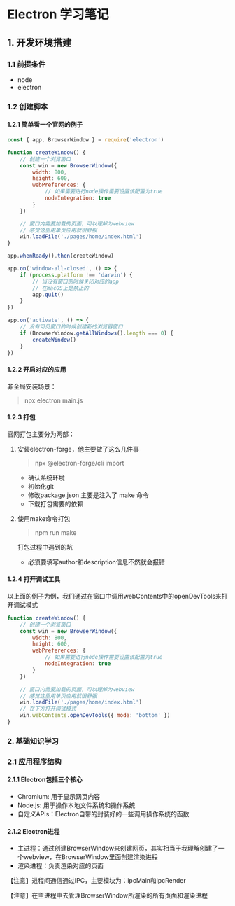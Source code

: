 # Electron 学习笔记

## 1. 开发环境搭建

### 1.1 前提条件

+ node
+ electron

### 1.2 创建脚本

#### 1.2.1 简单看一个官网的例子

```javascript
const { app, BrowserWindow } = require('electron')

function createWindow() {
    // 创建一个浏览窗口
    const win = new BrowserWindow({
        width: 800,
        height: 600,
        webPreferences: {
            // 如果需要进行node操作需要设置该配置为true
            nodeIntegration: true
        }
    })

    // 窗口内需要加载的页面，可以理解为webview
    // 感觉这里用单页应用就很舒服
    win.loadFile('./pages/home/index.html')
}

app.whenReady().then(createWindow)

app.on('window-all-closed', () => {
    if (process.platform !== 'darwin') {
        // 当没有窗口的时候关闭对应的app
        // 在macOS上是禁止的
        app.quit()
    }
})

app.on('activate', () => {
    // 没有可见窗口的时候创建新的浏览器窗口
    if (BrowserWindow.getAllWindows().length === 0) {
        createWindow()
    }
})
```

#### 1.2.2 开启对应的应用

非全局安装场景：

> npx electron main.js

#### 1.2.3 打包

官网打包主要分为两部：

1. 安装electron-forge，他主要做了这么几件事

   > npx @electron-forge/cli import

   + 确认系统环境
   + 初始化git
   + 修改package.json 主要是注入了 make 命令
   + 下载打包需要的依赖

2. 使用make命令打包

   > npm run make

   打包过程中遇到的坑

   + 必须要填写author和description信息不然就会报错

#### 1.2.4 打开调试工具

以上面的例子为例，我们通过在窗口中调用webContents中的openDevTools来打开调试模式

```javascript
function createWindow() {
    // 创建一个浏览窗口
    const win = new BrowserWindow({
        width: 800,
        height: 600,
        webPreferences: {
            // 如果需要进行node操作需要设置该配置为true
            nodeIntegration: true
        }
    })

    // 窗口内需要加载的页面，可以理解为webview
    // 感觉这里用单页应用就很舒服
    win.loadFile('./pages/home/index.html')
    // 在下方打开调试模式
    win.webContents.openDevTools({ mode: 'bottom' })
}

```



### 2. 基础知识学习

### 2.1 应用程序结构

#### 2.1.1 Electron包括三个核心

+ Chromium: 用于显示网页内容
+ Node.js: 用于操作本地文件系统和操作系统
+ 自定义APIs：Electron自带的封装好的一些调用操作系统的函数

#### 2.1.2 Electron进程

+ 主进程：通过创建BrowserWindow来创建网页，其实相当于我理解创建了一个webview，在BrowserWindow里面创建渲染进程
+ 渲染进程：负责渲染对应的页面

【注意】进程间通信通过IPC，主要模块为：ipcMain和ipcRender

【注意】在主进程中去管理BrowserWindow所渲染的所有页面和渲染进程






